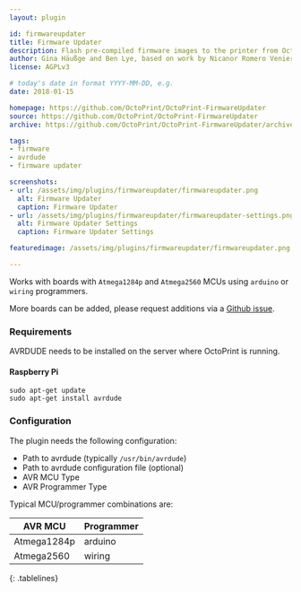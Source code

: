 ```yaml
---
layout: plugin

id: firmwareupdater
title: Firmware Updater
description: Flash pre-compiled firmware images to the printer from OctoPrint.
author: Gina Häußge and Ben Lye, based on work by Nicanor Romero Venier
license: AGPLv3

# today's date in format YYYY-MM-DD, e.g.
date: 2018-01-15

homepage: https://github.com/OctoPrint/OctoPrint-FirmwareUpdater
source: https://github.com/OctoPrint/OctoPrint-FirmwareUpdater
archive: https://github.com/OctoPrint/OctoPrint-FirmwareUpdater/archive/master.zip

tags:
- firmware
- avrdude
- firmware updater

screenshots:
- url: /assets/img/plugins/firmwareupdater/firmwareupdater.png
  alt: Firmware Updater
  caption: Firmware Updater
- url: /assets/img/plugins/firmwareupdater/firmwareupdater-settings.png
  alt: Firmware Updater Settings
  caption: Firmware Updater Settings

featuredimage: /assets/img/plugins/firmwareupdater/firmwareupdater.png

---
```

<style>
.tablelines table, .tablelines td, .tablelines th {
        border: 1px solid gray;
				 padding: 5px;
        }
</style>

Works with boards with `Atmega1284p` and `Atmega2560` MCUs using `arduino` or `wiring` programmers.

More boards can be added, please request additions via a [Github issue](https://github.com/OctoPrint/OctoPrint-FirmwareUpdater/issues).

### Requirements
AVRDUDE needs to be installed on the server where OctoPrint is running.

#### Raspberry Pi
```
sudo apt-get update
sudo apt-get install avrdude
```

### Configuration
The plugin needs the following configuration:

* Path to avrdude (typically `/usr/bin/avrdude`)
* Path to avrdude configuration file (optional)
* AVR MCU Type
* AVR Programmer Type

Typical MCU/programmer combinations are:

| AVR MCU | Programmer |
| --- | --- |
| Atmega1284p | arduino |
| Atmega2560 | wiring |
{: .tablelines}
